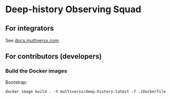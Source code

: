 # Deep-history Observing Squad

## For integrators

See [docs.multiversx.com](https://docs.multiversx.com/integrators/deep-history-squad).

## For contributors (developers)

### Build the Docker images

Bootstrap:

```
docker image build . -t multiversx/deep-history:latest -f ./Dockerfile
```

